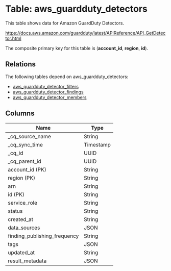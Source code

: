 # Table: aws_guardduty_detectors

This table shows data for Amazon GuardDuty Detectors.

https://docs.aws.amazon.com/guardduty/latest/APIReference/API_GetDetector.html

The composite primary key for this table is (**account_id**, **region**, **id**).

## Relations

The following tables depend on aws_guardduty_detectors:
  - [aws_guardduty_detector_filters](aws_guardduty_detector_filters)
  - [aws_guardduty_detector_findings](aws_guardduty_detector_findings)
  - [aws_guardduty_detector_members](aws_guardduty_detector_members)

## Columns

| Name          | Type          |
| ------------- | ------------- |
|_cq_source_name|String|
|_cq_sync_time|Timestamp|
|_cq_id|UUID|
|_cq_parent_id|UUID|
|account_id (PK)|String|
|region (PK)|String|
|arn|String|
|id (PK)|String|
|service_role|String|
|status|String|
|created_at|String|
|data_sources|JSON|
|finding_publishing_frequency|String|
|tags|JSON|
|updated_at|String|
|result_metadata|JSON|